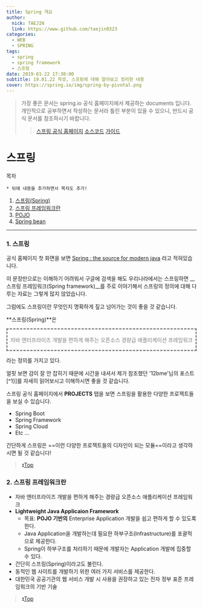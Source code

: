 ```yaml
---
title: Spring 개요
author:
  nick: TAEJIN  
  link: https://www.github.com/taejin0323
categories:
  - WEB
  - SPRING
tags:
  - spring
  - spring framework
  - 스프링
date: 2019-01-22 17:30:00
subtitle: 19.01.22 작성, 스프링에 대해 알아보고 정리한 내용
cover: https://spring.io/img/spring-by-pivotal.png
---
```

> 가장 좋은 문서는 spring.io 공식 홈페이지에서 제공하는 documents 입니다. 개인적으로 공부하면서 작성하는 문서라 틀린 부분이 있을 수 있으니, 반드시 공식 문서를 참조하시기 바랍니다.
> > [스프링 공식 홈페이지](https://spring.io)
> > [소스코드](https://github.com/spring-projects)
> > [가이드](https://spring.io/guides)

# 스프링

목차

```
* 뒤에 내용을 추가하면서 목차도 추가!
```

1. [스프링(Spring)](#1.-스프링)
2. [스프링 프레임워크란](#2.-스프링-프레임워크란)
3. [POJO](#POJO)
4. [Spring bean](#Spring-bean)

------

### 1. 스프링

공식 홈페이지 첫 화면을 보면 <u>Spring : the source for modern java</u> 라고 적혀있습니다.

이 문장만으로는 이해하기 어려워서 구글에 검색을 해도 우리나라에서는 스프링하면 __스프링 프레임워크(Spring framework)__를 주로 이야기해서 스프링의 정의에 대해 다루는 자료는 그렇게 많지 않았습니다.

그럼에도 스프링이란 무엇인지 명확하게 짚고 넘어가는 것이 좋을 것 같습니다.

**스프링(Spring)**은

<div style="border-style:dashed; color:grey; text-align:center"><br>자바 엔터프라이즈 개발을 편하게 해주는 오픈소스 경량급 애플리케이션 프레임워크<br><br></div>

라는 정의를 가지고 있다.

 얼핏 보면 감이 잘 안 잡히기 때문에 시간을 내셔서 제가 참조했던 '12bme'님의 포스트[^1}]를 자세히 읽어보시고 이해하시면 좋을 것 같습니다.



 스프링 공식 홈페이지에서 **PROJECTS** 탭을 보면 스프링을 활용한 다양한 프로젝트들을 보실 수 있습니다.

- Spring Boot
- Spring Framework
- Spring Cloud
- Etc ...



 간단하게 스프링은 ==이런 다양한 프로젝트들의 디자인이 되는 모듈==이라고 생각하시면 될 것 같습니다!



> :arrow_double_up:[Top](#8-spring)   
>
> [^1]: [스프링이란 무엇인가? - 12bme](https://12bme.tistory.com/157)



### 2. 스프링 프레임워크란

- 자바 엔터프라이즈 개발을 편하게 해주는 경량급 오픈소스 애플리케이션 프레임워크
- **Lightweight Java Applicaion Framework**
  - 목표: **POJO 기반의** Enterprise Application 개발을 쉽고 편하게 할 수 있도록 한다.
  - Java Application을 개발하는데 필요한 하부구조(Infrastructure)를 포괄적으로 제공한다.
  - Spring이 하부구조를 처리하기 때문에 개발자는 Application 개발에 집중할 수 있다.
- 간단히 스프링(Spring)이라고도 불린다.
- 동적인 웹 사이트를 개발하기 위한 여러 가지 서비스를 제공한다.
- 대한민국 공공기관의 웹 서비스 개발 시 사용을 권장하고 있는 전자 정부 표준 프레임워크의 기반 기술



> :arrow_double_up:[Top](#8-spring)   ​

<br><br><br>
